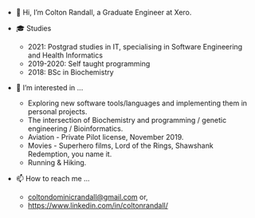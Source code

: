 - 👋 Hi, I’m Colton Randall, a Graduate Engineer at Xero. 

- :mortar_board: Studies
    - 2021: Postgrad studies in IT, specialising in Software Engineering and Health Informatics 
    - 2019-2020: Self taught programming
    - 2018: BSc in Biochemistry

- 👀 I’m interested in ... 
    - Exploring new software tools/languages and implementing them in personal projects. 
    - The intersection of Biochemistry and programming / genetic engineering / Bioinformatics. 
    - Aviation -  Private Pilot license, November 2019.
    - Movies - Superhero films, Lord of the Rings, Shawshank Redemption, you name it. 
    - Running & Hiking.
     
- 📫 How to reach me ... 
    - coltondominicrandall@gmail.com or,
    - https://www.linkedin.com/in/coltonrandall/

<!---
ColtonRandall/ColtonRandall is a ✨ special ✨ repository because its `README.md` (this file) appears on your GitHub profile.
You can click the Preview link to take a look at your changes.
--->
